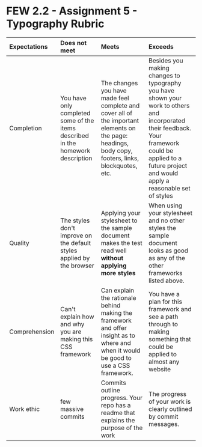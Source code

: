 # FEW 2.2 - Assignment 5 - Typography Rubric

| Expectations | Does not meet              | Meets                 | Exceeds                          |
|:-------------|:---------------------------|:----------------------|:---------------------------------|
| Completion   | You have only completed some of the items described in the homework description | The changes you have made feel complete and cover all of the important elements on the page: headings, body copy, footers, links, blockquotes, etc. | Besides you making changes to typography you have shown your work to others and incorporated their feedback. Your framework could be applied to a future project and would apply a reasonable set of styles |
| Quality      | The styles don't improve on the default styles applied by the browser | Applying your stylesheet to the sample document makes the test read well **without applying more styles**  | When using your stylesheet and no other styles the sample document looks as good as any of the other frameworks listed above. |
| Comprehension | Can't explain how and why you are making this CSS framework | Can explain the rationale behind making the framework and offer insight as to where and when it would be good to use a CSS framework. | You have a plan for this framework and see a path through to making something that could be applied to almost any website |
| Work ethic   | few massive commits | Commits outline progress. Your repo has a readme that explains the purpose of the work | The progress of your work is clearly outlined by commit messages. |